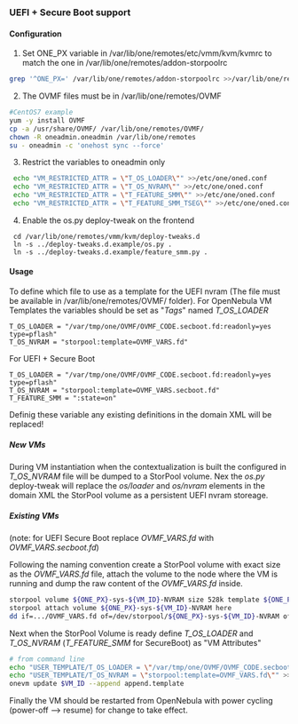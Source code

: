 ### UEFI + Secure Boot support

#### Configuration

1. Set ONE_PX variable in /var/lib/one/remotes/etc/vmm/kvm/kvmrc to match the one in /var/lib/one/remotes/addon-storpoolrc

```bash
grep '^ONE_PX=' /var/lib/one/remotes/addon-storpoolrc >>/var/lib/one/remotes/etc/vmm/kvm/kvmrc
```

2. The OVMF files must be in /var/lib/one/remotes/OVMF

```bash
#CentOS7 example
yum -y install OVMF
cp -a /usr/share/OVMF/ /var/lib/one/remotes/OVMF/
chown -R oneadmin.oneadmin /var/lib/one/remotes
su - oneadmin -c 'onehost sync --force'
```

3. Restrict the variables to oneadmin only

```bash
 echo "VM_RESTRICTED_ATTR = \"T_OS_LOADER\"" >>/etc/one/oned.conf
 echo "VM_RESTRICTED_ATTR = \"T_OS_NVRAM\"" >>/etc/one/oned.conf
 echo "VM_RESTRICTED_ATTR = \"T_FEATURE_SMM\"" >>/etc/one/oned.conf
 echo "VM_RESTRICTED_ATTR = \"T_FEATURE_SMM_TSEG\"" >>/etc/one/oned.conf
```

4. Enable the os.py deploy-tweak on the frontend

```
 cd /var/lib/one/remotes/vmm/kvm/deploy-tweaks.d
 ln -s ../deploy-tweaks.d.example/os.py .
 ln -s ../deploy-tweaks.d.example/feature_smm.py .
```

#### Usage


To define which file to use as a template for the UEFI nvram (The file must be available in /var/lib/one/remotes/OVMF/ folder).
For OpenNebula VM Templates the variables should be set as "*Tags*" named *T_OS_LOADER*

```
T_OS_LOADER = "/var/tmp/one/OVMF/OVMF_CODE.secboot.fd:readonly=yes type=pflash"
T_OS_NVRAM = "storpool:template=OVMF_VARS.fd"
```

For UEFI + Secure Boot

```
T_OS_LOADER = "/var/tmp/one/OVMF/OVMF_CODE.secboot.fd:readonly=yes type=pflash"
T_OS_NVRAM = "storpool:template=OVMF_VARS.secboot.fd"
T_FEATURE_SMM = ":state=on"
```

Definig these variable any existing definitions in the domain XML will be replaced!

##### New VMs

During VM instantiation when the contextualization is built the configured in *T_OS_NVRAM* file will be dumped to a StorPool volume.
Nex the *os.py* deploy-tweak will replace the *os/loader* and *os/nvram* elements in the domain XML the StorPool volume as a persistent UEFI nvram storeage.

##### Existing VMs

(note: for UEFI Secure Boot replace *OVMF_VARS.fd* with *OVMF_VARS.secboot.fd*)

Following the naming convention create a StorPool volume with exact size as the *OVMF_VARS.fd* file, attach the volume to the node where the VM is running and dump the raw content of the *OVMF_VARS.fd* inside.

```bash
storpool volume ${ONE_PX}-sys-${VM_ID}-NVRAM size 528k template ${ONE_PX}-ds-${SYSTEM_DS_ID}
storpool attach volume ${ONE_PX}-sys-${VM_ID}-NVRAM here
dd if=.../OVMF_VARS.fd of=/dev/storpool/${ONE_PX}-sys-${VM_ID}-NVRAM oflag=direct
```

Next when the StorPool Volume is ready define *T_OS_LOADER* and *T_OS_NVRAM* (*T_FEATURE_SMM* for SecureBoot) as "VM Attributes"

```bash
# from command line
echo "USER_TEMPLATE/T_OS_LOADER = \"/var/tmp/one/OVMF/OVMF_CODE.secboot.fd:readonly=yes type=pflash\"" > append.template
echo "USER_TEMPLATE/T_OS_NVRAM = \"storpool:template=OVMF_VARS.fd\"" >>append.template
onevm update $VM_ID --append append.template
```

Finally the VM should be restarted from OpenNebula with power cycling (power-off --> resume) for change to take effect.
